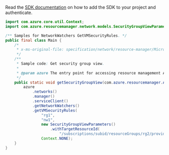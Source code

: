 Read the [SDK documentation](https://github.com/Azure/azure-sdk-for-java/blob/azure-resourcemanager_2.11.0/sdk/resourcemanager/azure-resourcemanager/README.md) on how to add the SDK to your project and authenticate.

```java
import com.azure.core.util.Context;
import com.azure.resourcemanager.network.models.SecurityGroupViewParameters;

/** Samples for NetworkWatchers GetVMSecurityRules. */
public final class Main {
    /*
     * x-ms-original-file: specification/network/resource-manager/Microsoft.Network/stable/2021-05-01/examples/NetworkWatcherSecurityGroupViewGet.json
     */
    /**
     * Sample code: Get security group view.
     *
     * @param azure The entry point for accessing resource management APIs in Azure.
     */
    public static void getSecurityGroupView(com.azure.resourcemanager.AzureResourceManager azure) {
        azure
            .networks()
            .manager()
            .serviceClient()
            .getNetworkWatchers()
            .getVMSecurityRules(
                "rg1",
                "nw1",
                new SecurityGroupViewParameters()
                    .withTargetResourceId(
                        "/subscriptions/subid/resourceGroups/rg2/providers/Microsoft.Compute/virtualMachines/vm1"),
                Context.NONE);
    }
}
```
